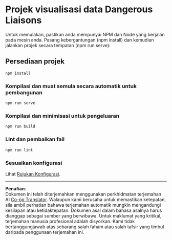 <!--
CO_OP_TRANSLATOR_METADATA:
{
  "original_hash": "5c51a54dd89075a7a362890117b7ed9e",
  "translation_date": "2025-08-28T18:45:40+00:00",
  "source_file": "3-Data-Visualization/13-meaningful-visualizations/starter/README.md",
  "language_code": "ms"
}
-->
# Projek visualisasi data Dangerous Liaisons

Untuk memulakan, pastikan anda mempunyai NPM dan Node yang berjalan pada mesin anda. Pasang kebergantungan (npm install) dan kemudian jalankan projek secara tempatan (npm run serve):

## Persediaan projek
```
npm install
```

### Kompilasi dan muat semula secara automatik untuk pembangunan
```
npm run serve
```

### Kompilasi dan minimisasi untuk pengeluaran
```
npm run build
```

### Lint dan pembaikan fail
```
npm run lint
```

### Sesuaikan konfigurasi
Lihat [Rujukan Konfigurasi](https://cli.vuejs.org/config/).

---

**Penafian**:  
Dokumen ini telah diterjemahkan menggunakan perkhidmatan terjemahan AI [Co-op Translator](https://github.com/Azure/co-op-translator). Walaupun kami berusaha untuk memastikan ketepatan, sila ambil perhatian bahawa terjemahan automatik mungkin mengandungi kesilapan atau ketidaktepatan. Dokumen asal dalam bahasa asalnya harus dianggap sebagai sumber yang berwibawa. Untuk maklumat yang kritikal, terjemahan manusia profesional adalah disyorkan. Kami tidak bertanggungjawab atas sebarang salah faham atau salah tafsir yang timbul daripada penggunaan terjemahan ini.
